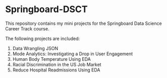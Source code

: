 # Springboard-DSCT
This repository contains my mini projects for the Springboard Data Science Career Track course.

The following projects are included:
1. Data Wrangling JSON
2. Mode Analytics: Investigating a Drop in User Engagement
3. Human Body Temperature Using EDA
4. Racial Discrimination in the US Job Market
5. Reduce Hospital Readmissions Using EDA